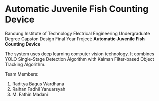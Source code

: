 # Automatic Juvenile Fish Counting Device
Bandung Institute of Technology Electrical Engineering Undergraduate Degree Capston Design Final Year Project: **Automatic Juvenile Fish Counting Device**

The system uses deep learning computer vision technology. It combines YOLO Single-Stage Detection Algorithm with Kalman Filter-based Object Tracking Algorithm.

Team Members:
1. Raditya Bagus Wardhana
2. Raihan Fadhil Yanuarsyah
3. M. Fathin Madani
